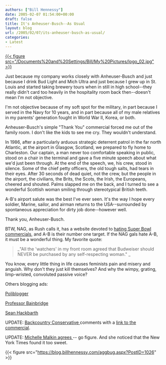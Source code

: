 ```yaml
---
authors: ["Bill Hennessy"]
date: 2005-02-07 01:54:00+00:00
draft: false
title: It's Anheuser-Busch--As Usual
layout: blog
url: /2005/02/07/its-anheuser-busch-as-usual/
categories:
- Latest
---
```


[{{< figure src="/Documents%20and%20Settings/Bill/My%20Pictures/logo_02.jpg" >}}
](https://herosalute.com/states/big_game_ad.html)


Just because my company works closely with Anheuser-Busch and just because I drink Bud Light and Mich Ultra and just because I grew up in St. Louis and started taking brewery tours when in still in high school--they really didn't card too heavily in the hospitality room back then--doesn't mean I'm not objective.




I'm not objective because of my soft spot for the military, in part because I served in the Navy for 10 years, and in part because all of my male relatives in my parents' generation fought in World War II, Korea, or both.




Anheuser-Busch's simple "Thank You" commercial forced me out of the family room. I don't like the kids to see me cry. They wouldn't understand. 




In 1986, after a particularly arduous strategic deterrent patrol in the far north Atlantic, at the airport in Glasgow, Scotland, we prepared to fly home to Charleston. Our captain, a man never too comfortable speaking in public, stood on a chair in the terminal and gave a five minute speech about what we'd just been through. At the end of the speech, we, his crew, stood in silence. Some of the chief petty officers, the old tough salts, had tears in their eyes. After 30 seconds of dead quiet, not the crew, but the people in the airport, the civilians, the Brits, the Scots, the Irish, the Europeans, cheered and shouted. Palms slapped me on the back,  and I turned to see a wonderful Scottish woman smiling through stereotypical British teeth.




A-B's airport salute was the best I've ever seen. It's the way I hope every soldier, Marine, sailor, and airman returns to the USA--surrounded by spontaneous appreciation for dirty job done--however well.




Thank you, Anheuser-Busch.




BTW, NAG, as Rush calls it, has a website devoted to [hating Super Bowl commercials](https://www.nowfoundation.org/issues/communications/watchout3/superbowl.html), and A-B is their number one target. If the NAG gals hate A-B, it must be a wonderful thing. My favorite quote:




> 

> 
> _"All the 'watchers' in my front room agreed that Budweiser should NEVER be purchased by any self-respecting woman." _
> 
> 




You know, every little thing in life causes feminists pain and misery and anguish. Why don't they just kill themselves? And why the wimpy, grating, limp-wristed, convoluted passive voice?




Others blogging ads:




[Poliblogger](https://www.poliblogger.com/index.php?p=6157)




[Professor Bainbridge](https://www.professorbainbridge.com/2005/02/first_quarter_0.html)




[Sean Hackbarth](https://www.theamericanmind.com/mt-test/archives/016335.html)  





UPDATE: [Backcountry Conservative ](https://www.jquinton.com/archives/002474.html) comments with a [link to the commercial](https://herosalute.com/states/big_game_ad.html).




UPDATE: [Michelle Malkin agrees ](https://michellemalkin.com/archives/001441.htm)-- go figure. And she noticed that the New York Times found it too sweet.  


{{< figure src="https://blog.billhennessy.com/aggbug.aspx?PostID=1026" >}}

